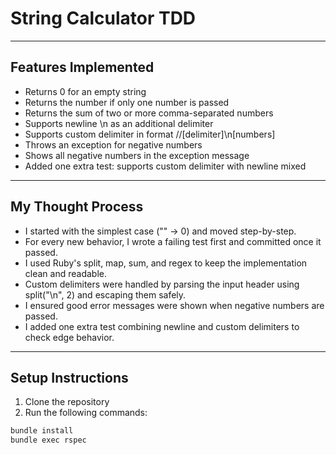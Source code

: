 # String Calculator TDD

---

## Features Implemented
- Returns 0 for an empty string  
- Returns the number if only one number is passed  
- Returns the sum of two or more comma-separated numbers  
- Supports newline \n as an additional delimiter  
- Supports custom delimiter in format //[delimiter]\n[numbers]  
- Throws an exception for negative numbers  
- Shows all negative numbers in the exception message  
- Added one extra test: supports custom delimiter with newline mixed  

---

## My Thought Process
- I started with the simplest case ("" → 0) and moved step-by-step.  
- For every new behavior, I wrote a failing test first and committed once it passed.  
- I used Ruby's split, map, sum, and regex to keep the implementation clean and readable.  
- Custom delimiters were handled by parsing the input header using split("\n", 2) and escaping them safely.  
- I ensured good error messages were shown when negative numbers are passed.  
- I added one extra test combining newline and custom delimiters to check edge behavior.  

---

## Setup Instructions

1. Clone the repository  
2. Run the following commands:

```bash
bundle install
bundle exec rspec
